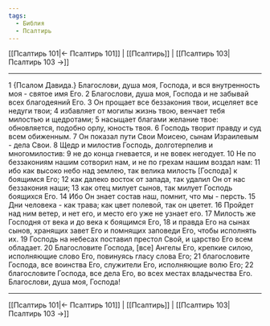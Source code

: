 ```yaml
---
tags:
  - Библия
  - Псалтирь
---
```

[[Псалтирь 101|← Псалтирь 101]] | [[Псалтирь]] | [[Псалтирь 103|Псалтирь 103 →]]

---
1 {Псалом Давида.} Благослови, душа моя, Господа, и вся внутренность моя - святое имя Его.
2 Благослови, душа моя, Господа и не забывай всех благодеяний Его.
3 Он прощает все беззакония твои, исцеляет все недуги твои;
4 избавляет от могилы жизнь твою, венчает тебя милостью и щедротами;
5 насыщает благами желание твое: обновляется, подобно орлу, юность твоя.
6 Господь творит правду и суд всем обиженным.
7 Он показал пути Свои Моисею, сынам Израилевым - дела Свои.
8 Щедр и милостив Господь, долготерпелив и многомилостив:
9 не до конца гневается, и не вовек негодует.
10 Не по беззакониям нашим сотворил нам, и не по грехам нашим воздал нам:
11 ибо как высоко небо над землею, так велика милость [Господа] к боящимся Его;
12 как далеко восток от запада, так удалил Он от нас беззакония наши;
13 как отец милует сынов, так милует Господь боящихся Его.
14 Ибо Он знает состав наш, помнит, что мы - персть.
15 Дни человека - как трава; как цвет полевой, так он цветет.
16 Пройдет над ним ветер, и нет его, и место его уже не узнает его.
17 Милость же Господня от века и до века к боящимся Его,
18 и правда Его на сынах сынов, хранящих завет Его и помнящих заповеди Его, чтобы исполнять их.
19 Господь на небесах поставил престол Свой, и царство Его всем обладает.
20 Благословите Господа, [все] Ангелы Его, крепкие силою, исполняющие слово Его, повинуясь гласу слова Его;
21 благословите Господа, все воинства Его, служители Его, исполняющие волю Его;
22 благословите Господа, все дела Его, во всех местах владычества Его. Благослови, душа моя, Господа!

---
[[Псалтирь 101|← Псалтирь 101]] | [[Псалтирь]] | [[Псалтирь 103|Псалтирь 103 →]]